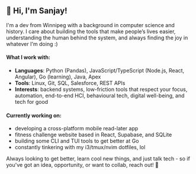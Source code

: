 ## 👋 Hi, I'm Sanjay!

I'm a dev from Winnipeg with a background in computer science and history. I care about building the tools that make people’s lives easier, understanding the human behind the system, and always finding the joy in whatever I'm doing :)

#### What I work with:

- **Languages**: Python (Pandas), JavaScript/TypeScript (Node.js, React, Angular), Go (learning), Java, Apex
- **Tools**: Linux, Git, SQL, Salesforce, REST APIs
- **Interests**: backend systems, low-friction tools that respect your focus, automation, end-to-end HCI, behavioural tech, digital well-being, and tech for good

#### Currently working on:

- developing a cross-platform mobile read-later app 
- fitness challenge website based in React, Supabase, and SQLite
- building some CLI and TUI tools to get better at Go
- constantly tinkering with my i3/tmux/nvim dotfiles, lol

 Always looking to get better, learn cool new things, and just talk tech - so if you've got an idea, opportunity, or want to collab, reach out! 🙂
